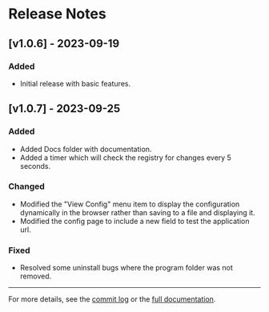 ﻿# Release Notes

## [v1.0.6] - 2023-09-19

### Added
- Initial release with basic features.

## [v1.0.7] - 2023-09-25

### Added
- Added Docs folder with documentation.
- Added a timer which will check the registry for changes every 5 seconds.

### Changed
- Modified the "View Config" menu item to display the configuration dynamically in the browser rather than saving to a file and displaying it.
- Modified the config page to include a new field to test the application url.

### Fixed
- Resolved some uninstall bugs where the program folder was not removed.

---

For more details, see the [commit log](https://github.com/leonletto/localhost-app-launcher/commits) or the [full documentation](https://github.com/leonletto/localhost-app-launcher/blob/main/Docs/Docs.md).

